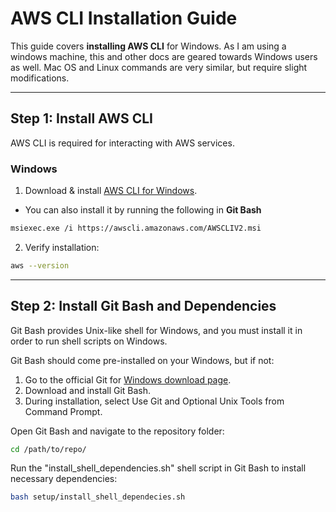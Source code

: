 # AWS CLI Installation Guide

This guide covers **installing AWS CLI** for Windows. As I am using a windows machine, this and other docs are geared towards Windows users as well. Mac OS and Linux commands are very similar, but require slight modifications.

---

## **Step 1: Install AWS CLI**
AWS CLI is required for interacting with AWS services.

### **Windows**
1. Download & install [AWS CLI for Windows](https://awscli.amazonaws.com/AWSCLIV2.msi).

- You can also install it by running the following in **Git Bash**
```bash
msiexec.exe /i https://awscli.amazonaws.com/AWSCLIV2.msi
```

2. Verify installation:

```bash
aws --version
```

---

## **Step 2: Install Git Bash and Dependencies**
Git Bash provides Unix-like shell for Windows, and you must install it in order to run shell scripts on Windows.

Git Bash should come pre-installed on your Windows, but if not:
1. Go to the official Git for [Windows download page](https://git-scm.com/downloads).
2. Download and install Git Bash.
3. During installation, select Use Git and Optional Unix Tools from Command Prompt.

Open Git Bash and navigate to the repository folder:

```bash
cd /path/to/repo/
```

Run the "install_shell_dependencies.sh" shell script in Git Bash to install necessary dependencies:

```bash
bash setup/install_shell_dependecies.sh
```
